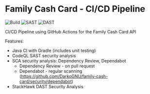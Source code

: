 # Family Cash Card - CI/CD Pipeline

![Build](https://github.com/DarkoGNU/family-cash-card/actions/workflows/gradle.yml/badge.svg)
![SAST](https://github.com/DarkoGNU/family-cash-card/actions/workflows/codeql.yml/badge.svg)
![DAST](https://github.com/DarkoGNU/family-cash-card/actions/workflows/stackhawk.yml/badge.svg)

CI/CD Pipeline using GitHub Actions for the Family Cash Card API

Features:
- Java CI with Gradle (includes unit testing)
- CodeQL SAST security analysis
- SCA security analysis: Dependency Review, Dependabot
    - Dependency Review - on pull request
    - Dependabot - regular scanning (https://github.com/DarkoGNU/family-cash-card/security/dependabot)
- StackHawk DAST Security Analysis
